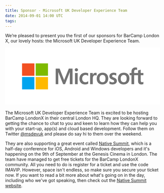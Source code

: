 ```yaml
---
title: Sponsor - Microsoft UK Developer Experience Team
date: 2014-09-01 14:00 UTC
tags:
---
```


We’re pleased to present you the first of our sponsors for BarCamp London X, our lovely hosts: the Microsoft UK Developer Experience Team.

<img src="/images/sponsors/microsoft.png">

The Microsoft UK Developer Experience Team is excited to be hosting BarCamp LondonX in their central London HQ. They are looking forward to getting the chance to chat to you and keen to learn how they can help you with your start-up, app(s) and cloud based development. Follow them on Twitter [@msdevuk](https://twitter.com/msdevUK) and please do say hi to them over the weekend.

They are also supporting a great event called [Native Summit](http://www.nativesummit.co.uk/), which is a half-day conference for iOS, Android and Windows developers and it's happening on the 9th of September at the Genesis Cinema in London. The team have managed to get free tickets for the BarCamp LondonX community. All you need to do is register for a ticket and use the code IMAVIP. However, space isn't endless, so make sure you secure your ticket now. If you want to read a bit more about what's going on in the day, including who we've got speaking, then check out the [Native Summit website](http://www.nativesummit.co.uk/).
